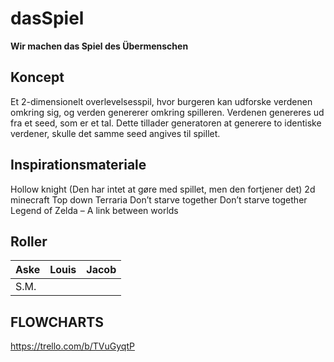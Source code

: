 # dasSpiel

**Wir machen das Spiel des Übermenschen**

## Koncept

Et 2-dimensionelt overlevelsesspil, hvor burgeren kan udforske verdenen omkring sig, og verden genererer omkring spilleren. Verdenen genereres ud fra et seed, som er et tal. Dette tillader generatoren at generere to identiske verdener, skulle det samme seed angives til spillet.

## Inspirationsmateriale

Hollow knight (Den har intet at gøre med spillet, men den fortjener det)
2d minecraft
Top down Terraria
Don’t starve together
Don’t starve together
Legend of Zelda – A link between worlds

## Roller

| Aske | Louis | Jacob |
| ---- | ----- | ----- |
| S.M. |       |       |

## FLOWCHARTS


https://trello.com/b/TVuGyqtP
